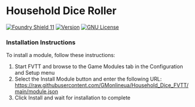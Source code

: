 # Household Dice Roller

[![Foundry Shield 11]][Foundry URL]
[![Version]][Version URL]
[![GNU License]][GNU URL]

### Installation Instructions

To install a module, follow these instructions:

1. Start FVTT and browse to the Game Modules tab in the Configuration and Setup menu
2. Select the Install Module button and enter the following URL: https://raw.githubusercontent.com/GMonlineua/Household_Dice_FVTT/main/module.json
3. Click Install and wait for installation to complete

[Foundry Shield 11]: https://img.shields.io/badge/Foundry-12-informational?style=flat-square
[Foundry URL]: https://foundryvtt.com

[Version]: https://img.shields.io/badge/Version-1.2-orange?style=flat-square
[Version URL]: https://github.com/GMonlineua/Household_Dice_FVTT

[GNU License]: https://img.shields.io/badge/License-GNU-green?style=flat-square
[GNU URL]: https://github.com/GMonlineua/Household_Dice_FVTT/blob/main/LICENSE.md
